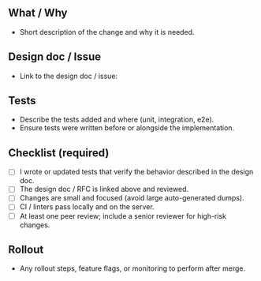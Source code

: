 ## What / Why
- Short description of the change and why it is needed.

## Design doc / Issue
- Link to the design doc / issue: <!-- e.g. #123 -->

## Tests
- Describe the tests added and where (unit, integration, e2e).
- Ensure tests were written before or alongside the implementation.

## Checklist (required)
- [ ] I wrote or updated tests that verify the behavior described in the design doc.
- [ ] The design doc / RFC is linked above and reviewed.
- [ ] Changes are small and focused (avoid large auto-generated dumps).
- [ ] CI / linters pass locally and on the server.
- [ ] At least one peer review; include a senior reviewer for high-risk changes.

## Rollout
- Any rollout steps, feature flags, or monitoring to perform after merge.
